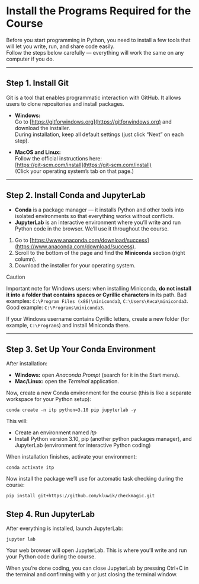 # Install the Programs Required for the Course

Before you start programming in Python, you need to install a few tools that will let you write, run, and share code easily.  
Follow the steps below carefully — everything will work the same on any computer if you do.

---

## Step 1. Install Git

Git is a tool that enables programmatic interaction with GitHub. It allows users to clone repositories and install packages.

- **Windows:**  
  Go to [https://gitforwindows.org](https://gitforwindows.org) and download the installer.  
  During installation, keep all default settings (just click “Next” on each step).

- **MacOS and Linux:**  
  Follow the official instructions here:  
  [https://git-scm.com/install](https://git-scm.com/install)  
  (Click your operating system’s tab on that page.)

---

## Step 2. Install Conda and JupyterLab

- **Conda** is a package manager — it installs Python and other tools into isolated environments so that everything works without conflicts.
- **JupyterLab** is an interactive environment where you’ll write and run Python code in the browser. We’ll use it throughout the course.

1. Go to [https://www.anaconda.com/download/success](https://www.anaconda.com/download/success).  
2. Scroll to the bottom of the page and find the **Miniconda** section (right column).  
3. Download the installer for your operating system.

> [!CAUTION]
> Important note for Windows users: when installing Miniconda, **do not install it into a folder that contains spaces or Cyrillic characters** in its path. Bad examples: `C:\Program Files (x86)\miniconda3`, `C:\Users\Киса\miniconda3`. Good example: `C:\Programs\miniconda3`. 

If your Windows username contains Cyrillic letters, create a new folder (for example, `C:\Programs`) and install Miniconda there.

---

## Step 3. Set Up Your Conda Environment

After installation:

- **Windows:** open *Anaconda Prompt* (search for it in the Start menu).  
- **Mac/Linux:** open the *Terminal* application.

Now, create a new Conda environment for the course (this is like a separate workspace for your Python setup):

```
conda create -n itp python=3.10 pip jupyterlab -y
```

This will:

- Create an environment named *itp*
- Install Python version 3.10, pip (another python packages manager), and JupyterLab (environment for interactive Python coding)

When installation finishes, activate your environment:

```
conda activate itp
```

Now install the package we’ll use for automatic task checking during the course:

```
pip install git+https://github.com/kluwik/checkmagic.git
```

## Step 4. Run JupyterLab

After everything is installed, launch JupyterLab:

```
jupyter lab
```

Your web browser will open JupyterLab. This is where you’ll write and run your Python code during the course.

When you’re done coding, you can close JupyterLab by pressing Ctrl+C in the terminal and confirming with y or just closing the terminal window.
